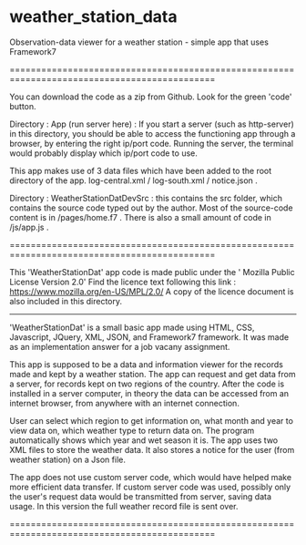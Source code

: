 # weather_station_data
Observation-data viewer for a weather station - simple app that uses Framework7

=============================================================================================

You can download the code as a zip from Github. Look for the green 'code' button.

Directory : App (run server here) : If you start a server (such as http-server) in this directory, you should be able
to access the functioning app through a browser, by entering the right ip/port code. Running the server, the terminal 
would probably display which ip/port code to use.

This app makes use of 3 data files which have been added to the root directory of the app.
log-central.xml / log-south.xml / notice.json .

Directory : WeatherStationDatDevSrc : this contains the src folder, which contains the source code typed out by
the author. Most of the source-code content is in /pages/home.f7 . There is also a small amount of code in 
/js/app.js .


=============================================================================================

This 'WeatherStationDat' app code is made public under the ' Mozilla Public License Version 2.0'
Find the licence text following this link : https://www.mozilla.org/en-US/MPL/2.0/
A copy of the licence document is also included in this directory.

----------------------------------------------------------------------------------------------

'WeatherStationDat' is a small basic app made using HTML, CSS, Javascript, JQuery, XML, JSON, and Framework7 
framework. It was made as an implementation answer for a job vacany assignment. 

This app is supposed to be a data and information viewer for the records made and kept by a weather station. The
app can request and get data from a server, for records kept on two regions of the country. After the code is 
installed in a server computer, in theory the data can be accessed from an internet browser, from anywhere with an 
internet connection.

User can select which region to get information on, what month and year to view data on, which weather type to
return data on. The program automatically shows which year and wet season it is. The app uses two XML files to
store the weather data. It also stores a notice for the user (from weather station) on a Json file.

The app does not use custom server code, which would have helped make more efficient data transfer. If custom
server code was used, possibly only the user's request data would be transmitted from server, saving data usage.
In this version the full weather record file is sent over.

=============================================================================================
